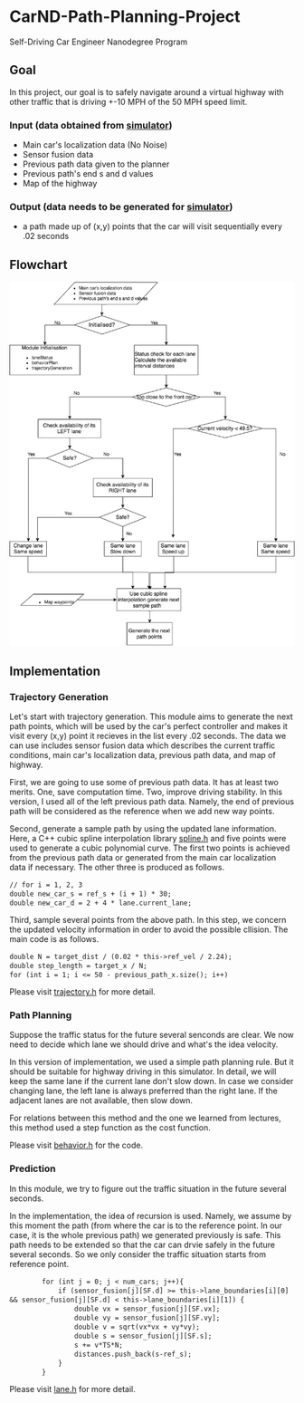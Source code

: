 # CarND-Path-Planning-Project
Self-Driving Car Engineer Nanodegree Program

[//]: # (Image References)
[image1]: ./src/pathPlanning_flowchart.pdf
[image2]: ./pathPlanning_flowchart.jpg

## Goal
In this project, our goal is to safely navigate around a virtual highway with other traffic that is driving +-10 MPH of the 50 MPH speed limit. 

### Input (data obtained from [simulator](https://github.com/udacity/self-driving-car-sim/releases))
*  Main car's localization data (No Noise)
*  Sensor fusion data
*  Previous path data given to the planner
*  Previous path's end s and d values
*  Map of the highway

### Output (data needs to be generated for [simulator](https://github.com/udacity/self-driving-car-sim/releases))
*  a path made up of (x,y) points that the car will visit sequentially every .02 seconds

## Flowchart
![alt text][image2]

## Implementation
### Trajectory Generation
Let's start with trajectory generation. This module aims to generate the next path points, which will be used by the car's perfect controller and makes it visit every (x,y) point it recieves in the list every .02 seconds. The data we can use includes sensor fusion data which describes the current traffic conditions, main car's localization data, previous path data, and map of highway. 

First, we are going to use some of previous path data. It has at least two merits. One, save computation time. Two, improve driving stability. In this version, I used all of the left previous path data. Namely, the end of previous path will be considered as the reference when we add new way points.

Second, generate a sample path by using the updated lane information. Here, a C++ cubic spline interpolation library [spline.h](http://kluge.in-chemnitz.de/opensource/spline/) and five points were used to generate a cubic polynomial curve. The first two points is achieved from the previous path data or generated from the main car localization data if necessary. The other three is produced as follows.
```
// for i = 1, 2, 3
double new_car_s = ref_s + (i + 1) * 30;
double new_car_d = 2 + 4 * lane.current_lane;
```

Third, sample several points from the above path. In this step, we concern the updated velocity information in order to avoid the possible cllision. The main code is as follows.
```
double N = target_dist / (0.02 * this->ref_vel / 2.24);
double step_length = target_x / N;
for (int i = 1; i <= 50 - previous_path_x.size(); i++)
```
Please visit [trajectory.h]() for more detail.

### Path Planning
Suppose the traffic status for the future several senconds are clear. We now need to decide which lane we should drive and what's the idea velocity. 

In this version of implementation, we used a simple path planning rule. But it should be suitable for highway driving in this simulator. In detail, we will keep the same lane if the current lane don't slow down. In case we consider changing lane, the left lane is always preferred than the right lane. If the adjacent lanes are not available, then slow down.

For relations between this method and the one we learned from lectures, this method used a step function as the cost function. 

Please visit [behavior.h]() for the code.

### Prediction 
In this module, we try to figure out the traffic situation in the future several seconds. 

In the implementation, the idea of recursion is used. Namely, we assume by this moment the path (from where the car is to the reference point. In our case, it is the whole previous path) we generated previously is safe. This path needs to be extended so that the car can drvie safely in the future several seconds. So we only consider the traffic situation starts from reference point.
```
        for (int j = 0; j < num_cars; j++){
            if (sensor_fusion[j][SF.d] >= this->lane_boundaries[i][0] && sensor_fusion[j][SF.d] < this->lane_boundaries[i][1]) {
                double vx = sensor_fusion[j][SF.vx];
                double vy = sensor_fusion[j][SF.vy];
                double v = sqrt(vx*vx + vy*vy);
                double s = sensor_fusion[j][SF.s];
                s += v*TS*N;
                distances.push_back(s-ref_s);
            }
        }
```

Please visit [lane.h]() for more detail.
